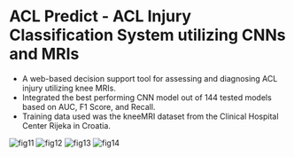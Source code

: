 # ACL Predict - ACL Injury Classification System utilizing CNNs and MRIs

- A web-based decision support tool for assessing and diagnosing ACL injury utilizing knee MRIs.
- Integrated the best performing CNN model out of 144 tested models based on AUC, F1 Score, and Recall.
- Training data used was the kneeMRI dataset from the  Clinical Hospital Center Rijeka in Croatia.

![fig11](https://github.com/karlostuazon/ACL_Predict/assets/80134317/1a6ccae9-eca3-4611-bbb7-7a1b4378bd25)
![fig12](https://github.com/karlostuazon/ACL_Predict/assets/80134317/ef674e46-a315-4f91-9722-b702e6a31c79)
![fig13](https://github.com/karlostuazon/ACL_Predict/assets/80134317/d1068fd6-53e1-4988-a84b-479a0b352369)
![fig14](https://github.com/karlostuazon/ACL_Predict/assets/80134317/9192a4e7-54f0-4ca3-a766-8e002db906ed)
